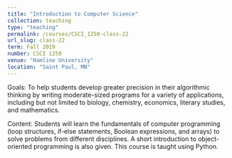 ```yaml
---
title: "Introduction to Computer Science"
collection: teaching
type: "teaching"
permalink: /courses/CSCI_1250-class-22
url_slug: class-22
term: Fall 2019
number: CSCI 1250
venue: "Hamline University"
location: "Saint Paul, MN"
---
```


Goals: To help students develop greater precision in their algorithmic thinking by writing moderate-sized programs for a variety of applications, including but not limited to biology, chemistry,  economics, literary studies, and mathematics.

Content: Students will learn the fundamentals of computer programming (loop structures, if-else statements, Boolean expressions, and arrays) to solve  problems from different disciplines. A short introduction to object-oriented programming is also given. This course is taught using Python.

